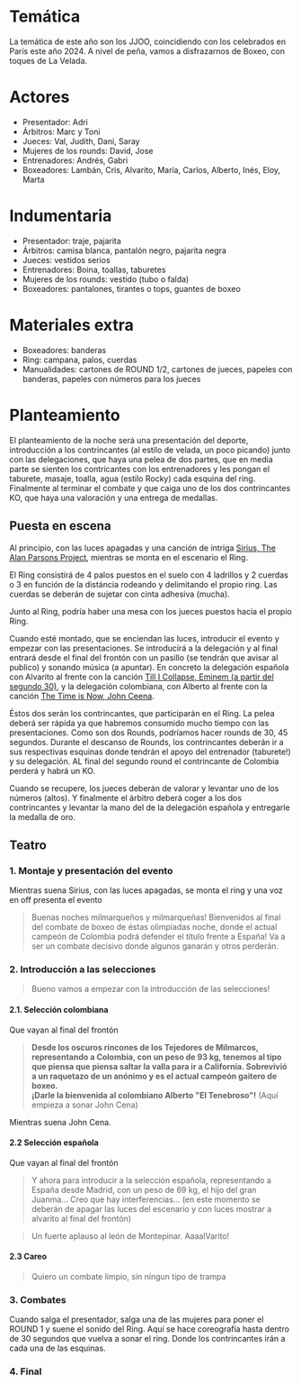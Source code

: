 # Temática

La temática de este año son los JJOO, coincidiendo con los celebrados en París este año 2024. A nivel de peña, vamos a disfrazarnos de Boxeo, con toques de La Velada.

# Actores

* Presentador: Adri
* Árbitros: Marc y Toni
* Jueces: Val, Judith, Dani, Saray
* Mujeres de los rounds: David, Jose
* Entrenadores: Andrés, Gabri
* Boxeadores: Lambán, Cris, Alvarito, María, Carlos, Alberto, Inés, Eloy, Marta

# Indumentaria

* Presentador: traje, pajarita
* Árbitros: camisa blanca, pantalón negro, pajarita negra
* Jueces: vestidos serios
* Entrenadores: Boina, toallas, taburetes
* Mujeres de los rounds: vestido (tubo o falda)
* Boxeadores: pantalones, tirantes o tops, guantes de boxeo

# Materiales extra

* Boxeadores: banderas
* Ring: campana, palos, cuerdas
* Manualidades: cartones de ROUND 1/2, cartones de jueces, papeles con banderas, papeles con números para los jueces

# Planteamiento

El planteamiento de la noche será una presentación del deporte, introducción a los contrincantes (al estilo de velada, un poco picando) junto con las delegaciones, que haya una pelea de dos partes, que en media parte se sienten los contricantes con los entrenadores y les pongan el taburete, masaje, toalla, agua (estilo Rocky) cada esquina del ring. Finalmente al terminar el combate y que caiga uno de los dos contrincantes KO, que haya una valoración y una entrega de medallas.

## Puesta en escena
 
Al principio, con las luces apagadas y una canción de intriga [Sirius, The Alan Parsons Project](https://www.youtube.com/watch?v=feoHV5JUbuo), mientras se monta en el escenario el Ring.

El Ring consistirá de 4 palos puestos en el suelo con 4 ladrillos y 2 cuerdas o 3 en función de la distáncia rodeando y delimitando el propio ring. Las cuerdas se deberán de sujetar con cinta adhesiva (mucha).

Junto al Ring, podría haber una mesa con los jueces puestos hacia el propio Ring.

Cuando esté montado, que se enciendan las luces, introducir el evento y empezar con las presentaciones. Se introducirá a la delegación y al final entrará desde el final del frontón con un pasillo (se tendrán que avisar al publico) y sonando música (a apuntar). En concreto la delegación española con Alvarito al frente con la canción [Till I Collapse, Eminem (a partir del segundo 30)](https://youtu.be/Pi3_Zs-oRUo?si=kAokJk6lGlv79WHq&t=30), y la delegación colombiana, con Alberto al frente con la canción [The Time is Now, John Ceena](https://www.youtube.com/watch?v=svjMiqVeiG8).  

Éstos dos serán los contrincantes, que participarán en el Ring. La pelea deberá ser rápida ya que habremos consumido mucho tiempo con las presentaciones. Como son dos Rounds, podríamos hacer rounds de 30, 45 segundos. Durante el descanso de Rounds, los contrincantes deberán ir a sus respectivas esquinas donde tendrán el apoyo del entrenador (taburete!) y su delegación. AL final del segundo round el contrincante de Colombia perderá y habrá un KO.

Cuando se recupere, los jueces deberán de valorar y levantar uno de los números (altos). Y finalmente el árbitro deberá coger a los dos contrincantes y levantar la mano del de la delegación española y entregarle la medalla de oro.

## Teatro

### 1. Montaje y presentación del evento

Mientras suena Sirius, con las luces apagadas, se monta el ring y una voz en off presenta el evento

> Buenas noches milmarqueños y milmarqueñas! Bienvenidos al final del combate de boxeo de éstas olimpiadas noche, donde el actual campeón de Colombia podrá defender el título frente a España! Va a ser un combate decisivo donde algunos ganarán y otros perderán.
### 2. Introducción a las selecciones 

> Bueno vamos a empezar con la introducción de las selecciones!

#### 2.1. Selección colombiana

Que vayan al final del frontón

> **Desde los oscuros rincones de los Tejedores de Milmarcos, representando a Colombia, con un peso de 93 kg, tenemos al tipo que piensa que piensa saltar la valla para ir a California.  Sobrevivió a un raquetazo de un anónimo y es el actual campeón gaitero de boxeo.**  
> **¡Darle la bienvenida al colombiano Alberto "El Tenebroso"!** (Aquí empieza a sonar John Cena)

Mientras suena John Cena.
#### 2.2 Selección española

Que vayan al final del frontón

> Y ahora para introducir a la selección española, representando a España desde Madrid, con un peso de 69 kg, el hijo del gran Juanma... Creo que hay interferencias... (en este momento se deberán de apagar las luces del escenario y con luces mostrar a alvarito al final del frontón) 

> Un fuerte aplauso al león de Montepinar. AaaalVarito!
#### 2.3 Careo
> Quiero un combate limpio, sin ningun tipo de trampa
### 3. Combates

Cuando salga el presentador, salga una de las mujeres para poner el ROUND 1 y suene el sonido del Ring. Aquí se hace coreografía hasta dentro de 30 segundos que vuelva a sonar el ring. Donde los contrincantes irán a cada una de las esquinas. 

### 4. Final



